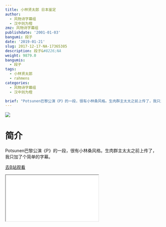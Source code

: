 ```yaml
---
title: 小林贤太郎 日本鉴定
author:
  - 风物诗字幕组
  - 汉中则为橙
zmz: 风物诗字幕组
publishdate: '2001-01-03'
bangumi: 段子
date: '2019-01-21'
slug: 2017-12-17-NA-17365385
description: 段子&#8226;NA
weight: 9879.0
bangumis:
  - 段子
tags:
  - 小林贤太郎
  - rahmens
categories:
  - 风物诗字幕组
  - 汉中则为橙

brief: "Potsunen巴黎公演《P》的一段，很有小林桑风格。生肉群主太太之前上传了，我只加了个简单的字幕。"
---
```

![](https://i.imgur.com/yoXqfHJ.jpg)
# 简介  
Potsunen巴黎公演《P》的一段，很有小林桑风格。生肉群主太太之前上传了，我只加了个简单的字幕。  

[去B站观看](https://www.bilibili.com/video/av17365385/)
<div class ="resp-container"><iframe class="testiframe" src="//player.bilibili.com/player.html?aid=17365385"", scrolling="no", allowfullscreen="true" > </iframe></div> 
